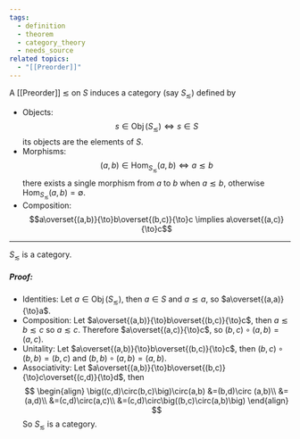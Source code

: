 ```yaml
---
tags:
  - definition
  - theorem
  - category_theory
  - needs_source
related topics:
  - "[[Preorder]]"
---
```

A [[Preorder]] $\lesssim$ on $S$ induces a category (say $S_\lesssim$) defined by
- Objects:
	$$ s\in \operatorname{Obj}(S_\lesssim) \iff s\in S$$
	its objects are the elements of $S$.
- Morphisms:
	$$(a,b)\in\operatorname{Hom}_{S_\lesssim}(a,b) \iff a\lesssim b$$
	there exists a single morphism from $a$ to $b$ when $a\lesssim b$, otherwise $\operatorname{Hom}_{S_\lesssim}(a,b)=\emptyset$.
- Composition:
	$$a\overset{(a,b)}{\to}b\overset{(b,c)}{\to}c \implies a\overset{(a,c)}{\to}c$$
---
$S_\lesssim$ is a category.
##### Proof:
- Identities:
	Let $a\in \operatorname{Obj}(S_\lesssim)$, then $a\in S$ and $a\lesssim a$, so $a\overset{(a,a)}{\to}a$.
- Composition:
	Let $a\overset{(a,b)}{\to}b\overset{(b,c)}{\to}c$, then $a\lesssim b \lesssim c$ so $a\lesssim c$. Therefore $a\overset{(a,c)}{\to}c$, so $(b,c)\circ(a,b)=(a,c)$.
- Unitality:
	Let $a\overset{(a,b)}{\to}b\overset{(b,c)}{\to}c$, then $(b,c)\circ(b,b)=(b,c)$ and $(b,b)\circ(a,b)=(a,b)$.
- Associativity:
	Let $a\overset{(a,b)}{\to}b\overset{(b,c)}{\to}c\overset{(c,d)}{\to}d$, then$$
	\begin{align}
		\big((c,d)\circ(b,c)\big)\circ(a,b)
		&=(b,d)\circ (a,b)\\
		&=(a,d)\\
		&=(c,d)\circ(a,c)\\
		&=(c,d)\circ\big((b,c)\circ(a,b)\big)
	\end{align}
	$$
So $S_\lesssim$ is a category.